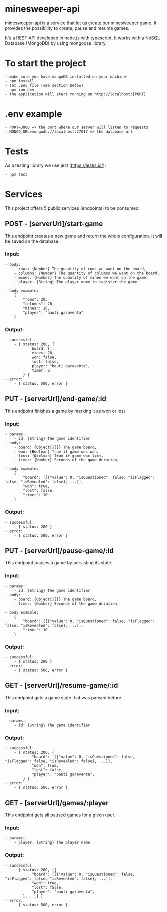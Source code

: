 # minesweeper-api

minesweeper-api is a service that let us create our minesweeper game. It provides the possibility to create, pause and resume games.

It's a REST API developed in node.js with typescript.
It works with a NoSQL Database (MongoDB) by using mongoose library. 


# To start the project
    - make sure you have mongoDB installed on your machine
    - npm install
    - set .env file (see section below)
    - npm run dev
    - the application will start running on http://localhost:[PORT]


# .env example
    - PORT=3000 => the port where our server will listen to requests
    - MONGO_URL=mongodb://localhost:27017 => the database url

# Tests
As a testing library we use jest (https://jestjs.io/):

    - npm test

# Services
This project offers 5 public services (endpoints) to be consumed:

## POST - [serverUrl]/start-game
This endpoint creates a new game and return the whole configuration.
It will be saved on the database.

### Input:
    - body:
        - rows: {Number} The quantity of rows we want on the board,
        - columns: {Number} The quantity of columns we want on the board,
        - mines: {Number} The quantity of mines we want on the game,
        - player: {String} The player name to register the game,

    - body example:
        {
            "rows": 20,
            "columns": 20,
            "mines": 20,
            "player": "bauti garaventa"
        }

### Output:
    - successful:
        - { status: 200, {
                board: [], 
                mines: 20, 
                won: false, 
                lost: false, 
                player: "bauti garaventa",
                timer: 0,
            } } 
    - error: 
        - { status: 500, error }


## PUT - [serverUrl]/end-game/:id
This endpoint finishes a game by marking it as won or lost

### Input:
    - params:
        - id: {String} The game identifier
    - body:
        - board: {Object[][]} The game board,
        - won: {Boolean} True if game was won,
        - lost: {Boolean} True if game was lost,
        - timer: {Number} Seconds of the game duration,

    - body example:
        {
            "board": [[{"value": 0, "isQuestioned": false, "isFlagged": false, "isRevealed": false}, ...]],
            "won": true,
            "lost": false,
            "timer": 10
        }

### Output:
    - successful:
        - { status: 200 }
    - error:
        - { status: 500, error }

## PUT - [serverUrl]/pause-game/:id
This endpoint pauses a game by persisting its state.

### Input:
    - params:
        - id: {String} The game identifier
    - body:
        - board: {Object[][]} The game board,
        - timer: {Number} Seconds of the game duration,

    - body example:
        {
            "board": [[{"value": 0, "isQuestioned": false, "isFlagged": false, "isRevealed": false}, ...]],
            "timer": 10
        }

### Output:
    - successful:
        - { status: 200 }
    - error:
        - { status: 500, error }

## GET - [serverUrl]/resume-game/:id
This endpoint gets a game state that was paused before.

### Input:
    - params:
        - id: {String} The game identifier

### Output:
    - successful:
        - { status: 200, {
                "board": [[{"value": 0, "isQuestioned": false, "isFlagged": false, "isRevealed": false}, ...]],
                "won": true,
                "lost": false,
                "player": "bauti garaventa",
            } }
    - error:
        - { status: 500, error }

## GET - [serverUrl]/games/:player
This endpoint gets all paused games for a given user.

### Input:
    - params:
        - player: {String} The player name

### Output:
    - successful:
        - { status: 200, [{
                "board": [[{"value": 0, "isQuestioned": false, "isFlagged": false, "isRevealed": false}, ...]],
                "won": true,
                "lost": false,
                "player": "bauti garaventa",
            }, ...] }
    - error:
        - { status: 500, error }
